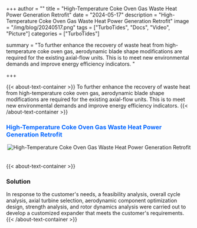+++
author = ""
title = "High-Temperature Coke Oven Gas Waste Heat Power Generation Retrofit"
date = "2024-05-17"
description = "High-Temperature Coke Oven Gas Waste Heat Power Generation Retrofit"
image = "/img/blog/20240517.png"
tags = ["TurboTides", "Docs", "Video", "Picture"]
categories = ["TurboTides"]

summary = "To further enhance the recovery of waste heat from high-temperature coke oven gas, aerodynamic blade shape modifications are required for the existing axial-flow units. This is to meet new environmental demands and improve energy efficiency indicators. <!--more-->"

+++

{{< about-text-container >}}
To further enhance the recovery of waste heat from high-temperature coke oven gas, aerodynamic blade shape modifications are required for the existing axial-flow units. This is to meet new environmental demands and improve energy efficiency indicators.
{{< /about-text-container >}}


<h3 style="color: #0066FF;">High-Temperature Coke Oven Gas Waste Heat Power Generation Retrofit</h3>
<div style="display: flex; justify-content: center;">
    <img src="/img/blog/case picture/幻灯片9.PNG" alt="High-Temperature Coke Oven Gas Waste Heat Power Generation Retrofit" style="margin-top: 0; margin-bottom: 1.4em; max-width: 100%;">
</div>


{{< about-text-container >}}
### Solution
In response to the customer's needs, a feasibility analysis, overall cycle analysis, axial turbine selection, aerodynamic component optimization design, strength analysis, and rotor dynamics analysis were carried out to develop a customized expander that meets the customer's requirements.
{{< /about-text-container >}}
